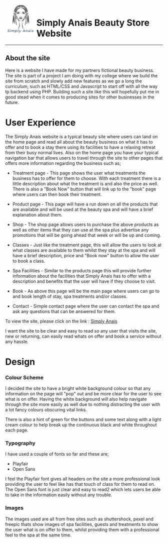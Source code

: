 <img align="left" width="100" height="100" src="images/simplyanaislogo.png">

# Simply Anais Beauty Store Website

---

## About the site

Here is a website I have made for my partners fictional beauty business. The site is part of a project I am doing with my college where we build the site from scratch and slowly add new features as we go a long the curriculum, such as HTML/CSS and Javascript to start off with all the way tp backend using PHP. Building such a site like this will hopefully put me in good stead when it comes to producing sites for other businesses in the future.

# User Experience

The Simply Anais website is a typical beauty site where users can land on the home page and read all about the beauty business on what it has to offer and to book a stay there using its facilities to have a relaxing retreat from their busy normal lives. Also on the home page you have your typical navigation bar that allows users to travel through the site to other pages that offers more information regarding the business such as;

- Treatment page - This page shows the user what treatments the business has to offer for them to choose. With each treatment there is a little description about what the treatment is and also the price as well. There is also a "Book Now" button that will link up to the "book" page where users can then book their treatment.

- Product page - This page will have a run down on all the products that are available and will be used at the beauty spa and will have a brief explanation about them.

- Shop - The shop page allows users to purchase the above products as well as other items that they can use at the spa plus advertise any promotions that will be going ahead that week or will be up and coming.

- Classes - Just like the treatment page, this will allow the users to look at what classes are available to them whilst they stay at the spa and will have a brief description, price and "Book now" button to allow the user to book a class.

- Spa Facilities - Similar to the products page this will provide further information about the facilities that Simply Anais has to offer with a description and benefits that the user will have if they choose to visit.

- Book - As above this page will be the main page where users can go to and book length of stay, spa treatments and/or classes.

- Contact - Simple contact page where the user can contact the spa and ask any questions that can be answered for them.

To view the site, please click on the link : [Simply Anais](https://https://github.com/Gukkon/L5Salonwebsite.git)

I want the site to be clear and easy to read so any user that visits the site, new or returning, can easily read whats on offer and book a service without any hassle.

# Design

### Colour Scheme

I decided the site to have a bright white background colour so that any information on the page will "pop" out and be more clear for the user to see what is on offer. Having the white background will also help navigate through the site more easily as well due to nothing distracting the user with a lot fancy colours obscuring vital links.

There is also a hint of green for the buttons and some text along with a light cream colour to help break up the continuous black and white throughout each page.

### Typography

I have used a couple of fonts so far and these are;

- Playfair
- Open Sans

I feel the Playfair font gives all headers on the site a more professional look providing the user to feel like has that touch of class for them to read on. The Open Sans font is just clear and easy to read2 which lets users be able to take in the information easily without any trouble.

### Images

The images used are all from free sites such as shuttershock, pexel and freepic thats show images of spa facilities, guests and treatments to show the user what is on offer to them, whilst providing them with a professional feel to the spa at the same time.

